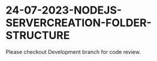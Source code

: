 # 24-07-2023-NODEJS-SERVERCREATION-FOLDER-STRUCTURE
Please checkout Development branch for code review.
